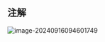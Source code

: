 ## 注解

![image-20240916094601749](https://gitee.com/shixinde/picture-bed/raw/master/image-20240916094601749.png)